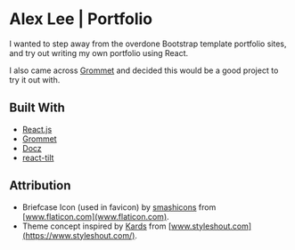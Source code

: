 # Alex Lee | Portfolio

I wanted to step away from the overdone Bootstrap template portfolio sites, and try out writing my own portfolio using React.

I also came across [Grommet](https://grommet.io/) and decided this would be a good project to try it out with.

## Built With

- [React.js](https://reactjs.org/)
- [Grommet](https://grommet.io/)
- [Docz](https://www.docz.site/)
- [react-tilt](https://www.npmjs.com/package/react-tilt)

## Attribution

- Briefcase Icon (used in favicon) by [smashicons](https://www.flaticon.com/authors/smashicons) from [www.flaticon.com](www.flaticon.com).
- Theme concept inspired by [Kards](https://www.styleshout.com/free-templates/kards/) from [www.styleshout.com](https://www.styleshout.com/).
